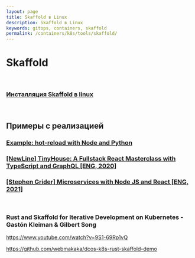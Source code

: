```yaml
---
layout: page
title: Skaffold в Linux
description: Skaffold в Linux
keywords: gitops, containers, skaffold
permalink: /containers/k8s/tools/skaffold/
---
```


# Skaffold

<br/>

### [Инсталляция Skaffold в linux](/containers/k8s/tools/scaffold/)

<br/>

## Примеры с реализацией

### [Example: hot-reload with Node and Python](https://github.com/GoogleContainerTools/skaffold/tree/main/examples/hot-reload)

### [[NewLine] TinyHouse: A Fullstack React Masterclass with TypeScript and GraphQL [ENG, 2020]](https://github.com/webmakaka/TinyHouse-A-Fullstack-React-Masterclass-with-TypeScript-and-GraphQL)

### [[Stephen Grider] Microservices with Node JS and React [ENG, 2021]](https://github.com/webmakaka/Microservices-with-Node-JS-and-React-Improved)

<br/>

### Rust and Skaffold for Iterative Development on Kubernetes - Gastón Kleiman & Gilbert Song

https://www.youtube.com/watch?v=9S1-69Rp1vQ

https://github.com/webmakaka/dcos-k8s-rust-skaffold-demo
